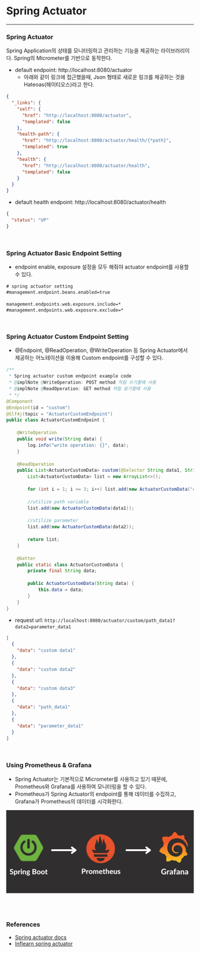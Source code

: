 # Spring Actuator

***

### Spring Actuator
Spring Application의 상태를 모니터링하고 관리하는 기능을 제공하는 라이브러리이다. Spring의 Micrometer를 기반으로 동작한다.

- default endpoint: http://localhost:8080/actuator
    - 아래와 같이 링크에 접근했을때, Json 형태로 새로운 링크를 제공하는 것을 Hateoas(헤이티오스)라고 한다.
```json
{
  "_links": {
    "self": {
      "href": "http://localhost:8080/actuator",
      "templated": false
    },
    "health-path": {
      "href": "http://localhost:8080/actuator/health/{*path}",
      "templated": true
    },
    "health": {
      "href": "http://localhost:8080/actuator/health",
      "templated": false
    }
  }
}
```
- default health endpoint: http://localhost:8080/actuator/health
```json
{
  "status": "UP"
}
```

<br>

### Spring Actuator Basic Endpoint Setting
- endpoint enable, exposure 설정을 모두 해줘야 actuator endpoint를 사용할 수 있다.
```properties
# spring actuator setting
#management.endpoint.beans.enabled=true

management.endpoints.web.exposure.include=*
#management.endpoints.web.exposure.exclude=*
```

<br>

### Spring Actuator Custom Endpoint Setting
- @Endpoint, @ReadOperation, @WriteOperation 등 Spring Actuator에서 제공하는 어노테이션을 이용해 Custom endpoint를 구성할 수 있다.
```java
/**
 * Spring actuator custom endpoint example code
 * @implNote @WriteOperation: POST method 처럼 쓰기할때 사용
 * @implNote @ReadOperation: GET method 처럼 읽기할때 사용
 * */
@Component
@Endpoint(id = "custom")
@Slf4j(topic = "ActuatorCustomEndpoint")
public class ActuatorCustomEndpoint {

    @WriteOperation
    public void write(String data) {
        log.info("write operation: {}", data);
    }

    @ReadOperation
    public List<ActuatorCustomData> custom(@Selector String data1, String data2) {
        List<ActuatorCustomData> list = new ArrayList<>();

        for (int i = 1; i <= 3; i++) list.add(new ActuatorCustomData("custom data" + i));

        //utilize path variable
        list.add(new ActuatorCustomData(data1));

        //utilize parameter
        list.add(new ActuatorCustomData(data2));

        return list;
    }

    @Getter
    public static class ActuatorCustomData {
        private final String data;

        public ActuatorCustomData(String data) {
            this.data = data;
        }
    }
}

```
- request url: `http://localhost:8080/actuator/custom/path_data1?data2=parameter_data1`
```json
[
  {
    "data": "custom data1"
  },
  {
    "data": "custom data2"
  },
  {
    "data": "custom data3"
  },
  {
    "data": "path_data1"
  },
  {
    "data": "parameter_data1"
  }
]
```

<br>

### Using Prometheus & Grafana
- Spring Actuator는 기본적으로 Micrometer를 사용하고 있기 때문에, Prometheus와 Grafana를 사용하여 모니터링을 할 수 있다.
- Prometheus가 Spring Actuator의 endpoint를 통해 데이터를 수집하고, Grafana가 Prometheus의 데이터를 시각화한다.

<img src="./images/prometheus.jpeg">


<br><br>
### References
- [Spring actuator docs](https://docs.spring.io/spring-boot/docs/current/reference/html/actuator.html#actuator.endpoints)
- [Inflearn spring actuator](https://www.inflearn.com/course/spring-boot-actuator-%ED%8C%8C%ED%97%A4%EC%B9%98%EA%B8%B0/dashboard)